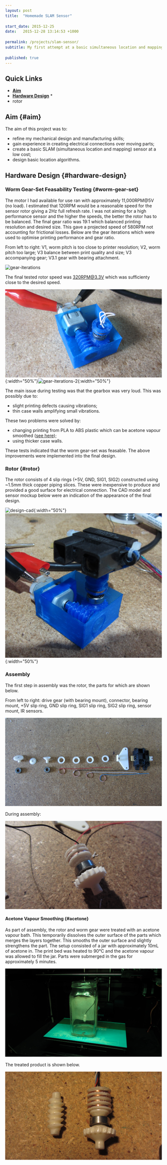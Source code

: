 ```yaml
---
layout: post
title:  "Homemade SLAM Sensor"

start_date: 2015-12-25
date:   2015-12-28 13:14:53 +1000

permalink: /projects/slam-sensor/
subtitle: My first attempt at a basic simultaneous location and mapping robot.

published: true
---
```

## Quick Links

* **[Aim](#aim)**
* **[Hardware Design](#hardware-design)**
	* 
* rotor


## Aim  {#aim}

The aim of this project was to:

* refine my mechanical design and manufacturing skills;
* gain experience in creating electrical connections over moving parts;
* create a basic SLAM (simultaneous location and mapping) sensor at a low cost;
* design basic location algorithms.

## Hardware Design  {#hardware-design}

### Worm Gear-Set Feasability Testing  {#worm-gear-set}

The motor I had available for use ran with approximately 11,000RPM@5V (no load). I estimated that 120RPM would be a reasonable speed for the sensor rotor giving a 2Hz full refresh rate. I was not aiming for a high performance sensor and the higher the speeds, the better the rotor has to be balanced. The final gear ratio was 19:1 which balanced printing resolution and desired size. This gave a projected speed of 580RPM not accounting for frictional losses. Below are the gear iterations which were used to optimise printing performance and gear ratio.

From left to right: V1, worm pitch is too close to printer resolution; V2, worm pitch too large; V3 balance between print quality and size; V3 accompanying gear; V3.1 gear with bearing attachment.

![gear-iterations](/assets/slam-sensor/gear-iterations.jpg)

The final tested rotor speed was 320RPM@3.3V which was sufficienty close to the desired speed.

![gear-iterations-1](/assets/slam-sensor/first-gearbox-1.jpg){:width="50%"}![gear-iterations-2](/assets/slam-sensor/first-gearbox-2.jpg){:width="50%"}

The main issue during testing was that the gearbox was very loud. This was possibly due to:

* slight printing defects causing vibrations;
* thin case walls amplifying small vibrations.

These two problems were solved by:

* changing printing from PLA to ABS plastic which can be acetone vapour smoothed ([see here](#acetone));
* using thicker case walls.

These tests indicated that the worm gear-set was feasable. The above improvements were implemented into the final design.

### Rotor {#rotor}

The rotor consists of 4 slip rings (+5V, GND, SIG1, SIG2) constructed using ~1.5mm thick copper piping slices. These were inexpensive to produce and provided a good surface for electrical connection. The CAD model and sensor mockup below were an indication of the appearance of the final design.

![design-cad](/assets/slam-sensor/initial-concept-design-cad.png){:width="50%"}![final-design](/assets/slam-sensor/initital-concept-design.jpg){:width="50%"}

### Assembly

The first step in assembly was the rotor, the parts for which are shown below.

From left to right: drive gear (with bearing mount), connector, bearing mount, +5V slip ring, GND slip ring, SIG1 slip ring, SIG2 slip ring, sensor mount, IR sensors.

![rotor-gear-parts](/assets/slam-sensor/final-rotor-assembly.jpg)

During assembly:

![rotor-gear-parts](/assets/slam-sensor/rotor-assembly-1.jpg)

#### Acetone Vapour Smoothing {#acetone}

As part of assembly, the rotor and worm gear were treated with an acetone vapour bath. This temporarily dissolves the outer surface of the parts which merges the layers together. This smooths the outer surface and slightly strengthens the part. The setup consisted of a jar with approximately 10mL of acetone in. The print bed was heated to 90&deg;C and the acetone vapour was allowed to fill the jar. Parts were submerged in the gas for approximately 5 minutes.

![acetone-treating](/assets/slam-sensor/acetone-treating.jpg)

The treated product is shown below.

![treated-rotor-and-worm](/assets/slam-sensor/final-gear-assembly-constructed.jpg)